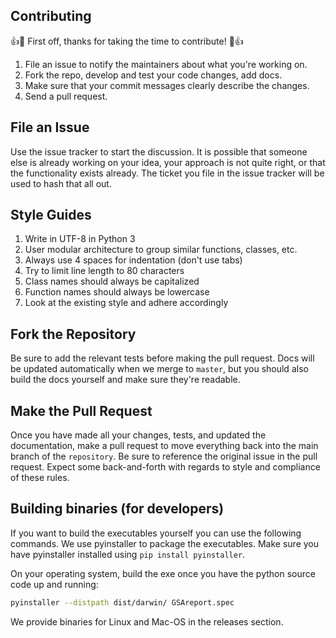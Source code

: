 Contributing
----------------------------------

:+1::tada: First off, thanks for taking the time to contribute! :tada::+1:

1. File an issue to notify the maintainers about what you're working on.
2. Fork the repo, develop and test your code changes, add docs.
3. Make sure that your commit messages clearly describe the changes.
4. Send a pull request.

File an Issue
----------------------------------

Use the issue tracker to start the discussion. It is possible that someone
else is already working on your idea, your approach is not quite right, or that
the functionality exists already. The ticket you file in the issue tracker will
be used to hash that all out.

Style Guides
-------------------
1. Write in UTF-8 in Python 3
2. User modular architecture to group similar functions, classes, etc. 
3. Always use 4 spaces for indentation (don't use tabs)
4. Try to limit line length to 80 characters
5. Class names should always be capitalized
6. Function names should always be lowercase
7. Look at the existing style and adhere accordingly

Fork the Repository
-------------------

Be sure to add the relevant tests before making the pull request. Docs will be
updated automatically when we merge to `master`, but you should also build
the docs yourself and make sure they're readable.

Make the Pull Request
---------------------

Once you have made all your changes, tests, and updated the documentation,
make a pull request to move everything back into the main branch of the
`repository`. Be sure to reference the original issue in the pull request.
Expect some back-and-forth with regards to style and compliance of these
rules.

## Building binaries (for developers)
If you want to build the executables yourself you can use the following commands. We use pyinstaller to package the executables.
Make sure you have pyinstaller installed using `pip install pyinstaller`.

On your operating system, build the exe once you have the python source code up and running:

```zsh
pyinstaller --distpath dist/darwin/ GSAreport.spec
```

We provide binaries for Linux and Mac-OS in the releases section.



